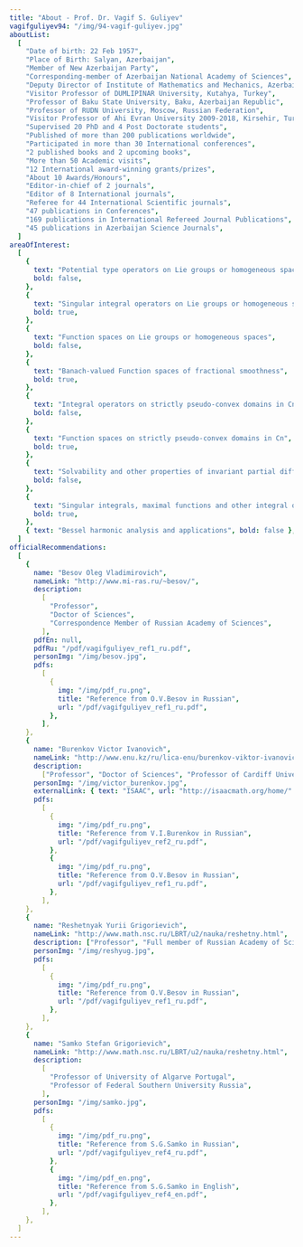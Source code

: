 ```yaml
---
title: "About - Prof. Dr. Vagif S. Guliyev"
vagifguliyev94: "/img/94-vagif-guliyev.jpg"
aboutList:
  [
    "Date of birth: 22 Feb 1957",
    "Place of Birth: Salyan, Azerbaijan",
    "Member of New Azerbaijan Party",
    "Corresponding-member of Azerbaijan National Academy of Sciences",
    "Deputy Director of Institute of Mathematics and Mechanics, Azerbaijan",
    "Visitor Professor of DUMLIPINAR University, Kutahya, Turkey",
    "Professor of Baku State University, Baku, Azerbaijan Republic",
    "Professor of RUDN University, Moscow, Russian Federation",
    "Visitor Professor of Ahi Evran University 2009-2018, Kirsehir, Turkey",
    "Supervised 20 PhD and 4 Post Doctorate students",
    "Published of more than 200 publications worldwide",
    "Participated in more than 30 International conferences",
    "2 published books and 2 upcoming books",
    "More than 50 Academic visits",
    "12 International award-winning grants/prizes",
    "About 10 Awards/Honours",
    "Editor-in-chief of 2 journals",
    "Editor of 8 International journals",
    "Referee for 44 International Scientific journals",
    "47 publications in Conferences",
    "169 publications in International Refereed Journal Publications",
    "45 publications in Azerbaijan Science Journals",
  ]
areaOfInterest:
  [
    {
      text: "Potential type operators on Lie groups or homogeneous spaces",
      bold: false,
    },
    {
      text: "Singular integral operators on Lie groups or homogeneous spaces",
      bold: true,
    },
    {
      text: "Function spaces on Lie groups or homogeneous spaces",
      bold: false,
    },
    {
      text: "Banach-valued Function spaces of fractional smoothness",
      bold: true,
    },
    {
      text: "Integral operators on strictly pseudo-convex domains in Cn",
      bold: false,
    },
    {
      text: "Function spaces on strictly pseudo-convex domains in Cn",
      bold: true,
    },
    {
      text: "Solvability and other properties of invariant partial differential equations on Lie groups",
      bold: false,
    },
    {
      text: "Singular integrals, maximal functions and other integral operators, generated by Bessel diferential operators",
      bold: true,
    },
    { text: "Bessel harmonic analysis and applications", bold: false },
  ]
officialRecommendations:
  [
    {
      name: "Besov Oleg Vladimirovich",
      nameLink: "http://www.mi-ras.ru/~besov/",
      description:
        [
          "Professor",
          "Doctor of Sciences",
          "Correspondence Member of Russian Academy of Sciences",
        ],
      pdfEn: null,
      pdfRu: "/pdf/vagifguliyev_ref1_ru.pdf",
      personImg: "/img/besov.jpg",
      pdfs:
        [
          {
            img: "/img/pdf_ru.png",
            title: "Reference from O.V.Besov in Russian",
            url: "/pdf/vagifguliyev_ref1_ru.pdf",
          },
        ],
    },
    {
      name: "Burenkov Victor Ivanovich",
      nameLink: "http://www.enu.kz/ru/lica-enu/burenkov-viktor-ivanovich/",
      description:
        ["Professor", "Doctor of Sciences", "Professor of Cardiff University"],
      personImg: "/img/victor_burenkov.jpg",
      externalLink: { text: "ISAAC", url: "http://isaacmath.org/home/" },
      pdfs:
        [
          {
            img: "/img/pdf_ru.png",
            title: "Reference from V.I.Burenkov in Russian",
            url: "/pdf/vagifguliyev_ref2_ru.pdf",
          },
          {
            img: "/img/pdf_ru.png",
            title: "Reference from O.V.Besov in Russian",
            url: "/pdf/vagifguliyev_ref1_ru.pdf",
          },
        ],
    },
    {
      name: "Reshetnyak Yurii Grigorievich",
      nameLink: "http://www.math.nsc.ru/LBRT/u2/nauka/reshetny.html",
      description: ["Professor", "Full member of Russian Academy of Sciences"],
      personImg: "/img/reshyug.jpg",
      pdfs:
        [
          {
            img: "/img/pdf_ru.png",
            title: "Reference from O.V.Besov in Russian",
            url: "/pdf/vagifguliyev_ref1_ru.pdf",
          },
        ],
    },
    {
      name: "Samko Stefan Grigorievich",
      nameLink: "http://www.math.nsc.ru/LBRT/u2/nauka/reshetny.html",
      description:
        [
          "Professor of University of Algarve Portugal",
          "Professor of Federal Southern University Russia",
        ],
      personImg: "/img/samko.jpg",
      pdfs:
        [
          {
            img: "/img/pdf_ru.png",
            title: "Reference from S.G.Samko in Russian",
            url: "/pdf/vagifguliyev_ref4_ru.pdf",
          },
          {
            img: "/img/pdf_en.png",
            title: "Reference from S.G.Samko in English",
            url: "/pdf/vagifguliyev_ref4_en.pdf",
          },
        ],
    },
  ]
---
```

